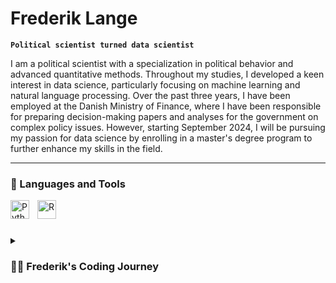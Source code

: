 # Frederik Lange

**`Political scientist turned data scientist`**

I am a political scientist with a specialization in political behavior and advanced quantitative methods. Throughout my studies, I developed a keen interest in data science, particularly focusing on machine learning and natural language processing. Over the past three years, I have been employed at the Danish Ministry of Finance, where I have been responsible for preparing decision-making papers and analyses for the government on complex policy issues. However, starting September 2024, I will be pursuing my passion for data science by enrolling in a master's degree program to further enhance my skills in the field.

---

### 🧰 Languages and Tools
<img align="left" alt="Python" width="30px" style="padding-right:10px;" src="https://cdn.jsdelivr.net/gh/devicons/devicon/icons/python/python-plain.svg" />
<img align="left" alt="R" width="30px" style="padding-right:10px;" src="https://cdn.jsdelivr.net/npm/simple-icons@3.13.0/icons/rstudio.svg" />
<br />

#

<details>
 <summary><h3>👨‍💻 Frederik's Coding Journey</h3></summary>
   <p>I embarked on my coding journey during my master's degree in political science, where I enrolled in an introductory course in social data science. This course introduced me to Python and sparked my interest in data science. From there on, I pursued additional courses related to data science. This included the course "Machine Learning in Conflict Prediction", where I learned how modern computational methods from the field of machine learning can contribute to forecasting and predicting future conflicts. You can find more about this course in the github repository: https://github.com/Polichinel/exercises_MLCP.</p>

<p>Furthermore, I pursued a specialization in political behavior and advanced quantitative methods, where I developed my skills in conducting causal research through various methods such as experiments, instrumental variables, and differences-in-differences using the statistical software R. For more details, you can visit the course webpage (https://gregoryeady.com/ResearchMethodsCourse/), and see assignment here (https://gregoryeady.com/ResearchMethodsCourse/assets/assignment/Replication_of_Gerber_and_Hopkins.pdf).</p>

<p>I applied these acquired skills in my thesis, where I investigated polarization in parliamentary speeches and legislative votes. I employed a machine learning-based measure of linguistic polarization among Danish politicians, working with unstructured data and large datasets comprising 0.5 million speeches. I also gained experience utilising Google Cloud Platform to run my machine learning models.</p>

<p>Looking ahead, I have enrolled in a master's degree program in data science starting September 2024. I am looking very much forward to learn tons of new things within the field of data science</p>
